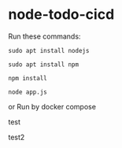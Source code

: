 # node-todo-cicd

Run these commands:


`sudo apt install nodejs`


`sudo apt install npm`


`npm install`

`node app.js`

or Run by docker compose

test

test2

